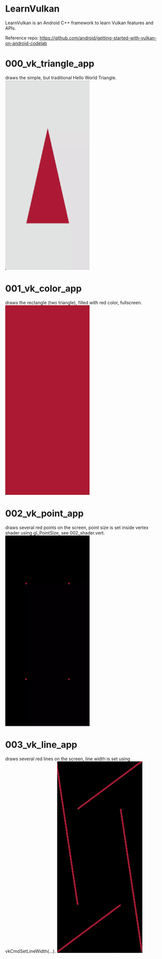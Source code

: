 # LearnVulkan
LearnVulkan is an Android C++ framework to learn Vulkan features and APIs.

Reference repo: https://github.com/android/getting-started-with-vulkan-on-android-codelab

# 000_vk_triangle_app
draws the simple, but traditional Hello World Triangle.
![000_vk_triangle_app](https://github.com/LuisKay/LearnVulkan/blob/main/preview/000_triangle.png)

# 001_vk_color_app
draws the rectangle (two triangle), filled with red color, fullscreen.
![001_vk_color_app](https://github.com/LuisKay/LearnVulkan/blob/main/preview/001_color_app.png)

# 002_vk_point_app
draws several red points on the screen, point size is set inside vertex shader using gl_PointSize, see 002_shader.vert.
![002_vk_point_app](https://github.com/LuisKay/LearnVulkan/blob/main/preview/002_point_app.png)

# 003_vk_line_app
draws several red lines on the screen, line width is set using vkCmdSetLineWidth(...).
![003_vk_line_app](https://github.com/LuisKay/LearnVulkan/blob/main/preview/003_line_app.png)